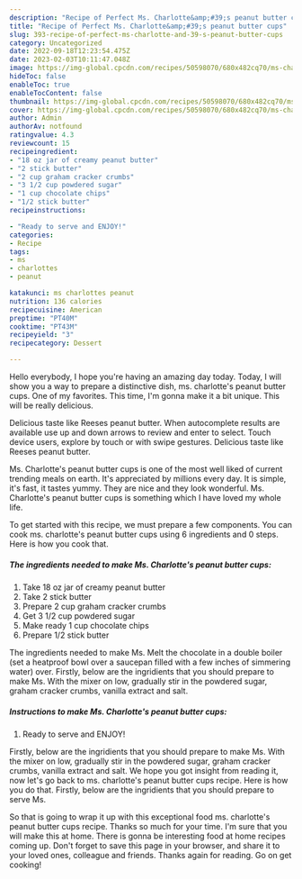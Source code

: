 ```yaml
---
description: "Recipe of Perfect Ms. Charlotte&amp;#39;s peanut butter cups"
title: "Recipe of Perfect Ms. Charlotte&amp;#39;s peanut butter cups"
slug: 393-recipe-of-perfect-ms-charlotte-and-39-s-peanut-butter-cups
category: Uncategorized
date: 2022-09-18T12:23:54.475Z
date: 2023-02-03T10:11:47.048Z
image: https://img-global.cpcdn.com/recipes/50598070/680x482cq70/ms-charlottes-peanut-butter-cups-recipe-main-photo.jpg
hideToc: false
enableToc: true
enableTocContent: false
thumbnail: https://img-global.cpcdn.com/recipes/50598070/680x482cq70/ms-charlottes-peanut-butter-cups-recipe-main-photo.jpg
cover: https://img-global.cpcdn.com/recipes/50598070/680x482cq70/ms-charlottes-peanut-butter-cups-recipe-main-photo.jpg
author: Admin
authorAv: notfound
ratingvalue: 4.3
reviewcount: 15
recipeingredient:
- "18 oz jar of creamy peanut butter"
- "2 stick butter"
- "2 cup graham cracker crumbs"
- "3 1/2 cup powdered sugar"
- "1 cup chocolate chips"
- "1/2 stick butter"
recipeinstructions:

- "Ready to serve and ENJOY!"
categories:
- Recipe
tags:
- ms
- charlottes
- peanut

katakunci: ms charlottes peanut 
nutrition: 136 calories
recipecuisine: American
preptime: "PT40M"
cooktime: "PT43M"
recipeyield: "3"
recipecategory: Dessert

---
```



Hello everybody, I hope you're having an amazing day today. Today, I will show you a way to prepare a distinctive dish, ms. charlotte&#39;s peanut butter cups. One of my favorites. This time, I'm gonna make it a bit unique. This will be really delicious.

Delicious taste like Reeses peanut butter. When autocomplete results are available use up and down arrows to review and enter to select. Touch device users, explore by touch or with swipe gestures. Delicious taste like Reeses peanut butter.

Ms. Charlotte&#39;s peanut butter cups is one of the most well liked of current trending meals on earth. It's appreciated by millions every day. It is simple, it's fast, it tastes yummy. They are nice and they look wonderful. Ms. Charlotte&#39;s peanut butter cups is something which I have loved my whole life.


To get started with this recipe, we must prepare a few components. You can cook ms. charlotte&#39;s peanut butter cups using 6 ingredients and 0 steps. Here is how you cook that.

<!--inarticleads1-->

##### The ingredients needed to make Ms. Charlotte&#39;s peanut butter cups:

1. Take 18 oz jar of creamy peanut butter
1. Take 2 stick butter
1. Prepare 2 cup graham cracker crumbs
1. Get 3 1/2 cup powdered sugar
1. Make ready 1 cup chocolate chips
1. Prepare 1/2 stick butter


The ingredients needed to make Ms. Melt the chocolate in a double boiler (set a heatproof bowl over a saucepan filled with a few inches of simmering water) over. Firstly, below are the ingridients that you should prepare to make Ms. With the mixer on low, gradually stir in the powdered sugar, graham cracker crumbs, vanilla extract and salt. 

<!--inarticleads2-->

##### Instructions to make Ms. Charlotte&#39;s peanut butter cups:


1. Ready to serve and ENJOY!

Firstly, below are the ingridients that you should prepare to make Ms. With the mixer on low, gradually stir in the powdered sugar, graham cracker crumbs, vanilla extract and salt. We hope you got insight from reading it, now let&#39;s go back to ms. charlotte&#39;s peanut butter cups recipe. Here is how you do that. Firstly, below are the ingridients that you should prepare to serve Ms. 

So that is going to wrap it up with this exceptional food ms. charlotte&#39;s peanut butter cups recipe. Thanks so much for your time. I'm sure that you will make this at home. There is gonna be interesting food at home recipes coming up. Don't forget to save this page in your browser, and share it to your loved ones, colleague and friends. Thanks again for reading. Go on get cooking!
